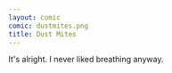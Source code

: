 ```yaml
---
layout: comic
comic: dustmites.png
title: Dust Mites
---
```


It's alright. I never liked breathing anyway.